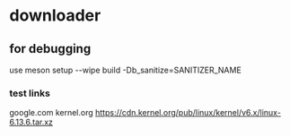 # downloader

## for debugging

use meson setup --wipe build -Db_sanitize=SANITIZER_NAME

### test links

google.com
kernel.org
https://cdn.kernel.org/pub/linux/kernel/v6.x/linux-6.13.6.tar.xz